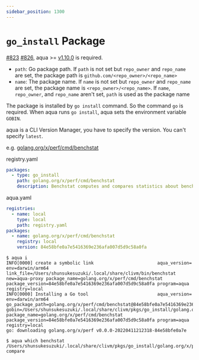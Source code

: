 ```yaml
---
sidebar_position: 1300
---
```


# `go_install` Package

[#823](https://github.com/clivm/aqua/issues/823) [#826](https://github.com/clivm/aqua/pull/826), aqua >= [v1.10.0](https://github.com/clivm/aqua/releases/tag/v1.10.0) is required.

* `path`: Go package path. If `path` is not set but `repo_owner` and `repo_name` are set, the package path is `github.com/<repo_owner>/<repo_name>`
* `name`: The package name. If `name` is not set but `repo_owner` and `repo_name` are set, the package name is `<repo_owner>/<repo_name>`. If `name`, `repo_owner`, and `repo_name` aren't set, `path` is used as the package name

The package is installed by `go install` command.
So the command `go` is required.
When aqua runs `go install`, aqua sets the environment variable `GOBIN`.

aqua is a CLI Version Manager, you have to specify the version. You can't specify `latest`.

e.g. [golang.org/x/perf/cmd/benchstat](https://pkg.go.dev/golang.org/x/perf/cmd/benchstat)

registry.yaml

```yaml
packages:
  - type: go_install
    path: golang.org/x/perf/cmd/benchstat
    description: Benchstat computes and compares statistics about benchmarks
```

aqua.yaml

```yaml
registries:
  - name: local
    type: local
    path: registry.yaml
packages:
  - name: golang.org/x/perf/cmd/benchstat
    registry: local
    version: 84e58bfe0a7e5416369e236afa007d5d9c58a0fa
```

```console
$ aqua i
INFO[0000] create a symbolic link                        aqua_version= env=darwin/arm64 link_file=/Users/shunsukesuzuki/.local/share/clivm/bin/benchstat new=aqua-proxy package_name=golang.org/x/perf/cmd/benchstat package_version=84e58bfe0a7e5416369e236afa007d5d9c58a0fa program=aqua registry=local
INFO[0000] Installing a Go tool                          aqua_version= env=darwin/arm64 go_package_path=golang.org/x/perf/cmd/benchstat@84e58bfe0a7e5416369e236afa007d5d9c58a0fa gobin=/Users/shunsukesuzuki/.local/share/clivm/pkgs/go_install/golang.org/x/perf/cmd/benchstat/84e58bfe0a7e5416369e236afa007d5d9c58a0fa/bin package_name=golang.org/x/perf/cmd/benchstat package_version=84e58bfe0a7e5416369e236afa007d5d9c58a0fa program=aqua registry=local
go: downloading golang.org/x/perf v0.0.0-20220411212318-84e58bfe0a7e

$ aqua which benchstat
/Users/shunsukesuzuki/.local/share/clivm/pkgs/go_install/golang.org/x/perf/cmd/benchstat/84e58bfe0a7e5416369e236afa007d5d9c58a0fa/bin/github-compare
```
